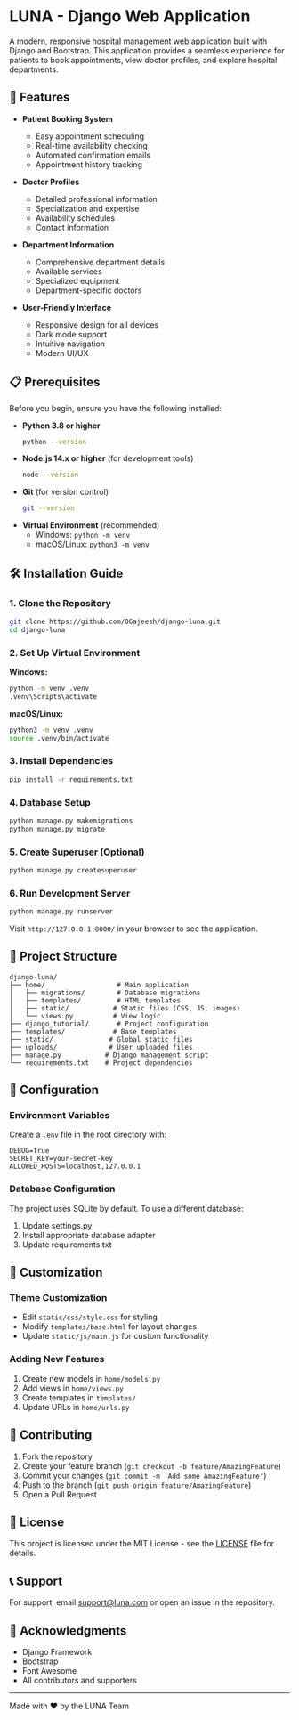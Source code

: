# LUNA - Django Web Application

A modern, responsive hospital management web application built with Django and Bootstrap. This application provides a seamless experience for patients to book appointments, view doctor profiles, and explore hospital departments.

## 🚀 Features

- **Patient Booking System**
  - Easy appointment scheduling
  - Real-time availability checking
  - Automated confirmation emails
  - Appointment history tracking

- **Doctor Profiles**
  - Detailed professional information
  - Specialization and expertise
  - Availability schedules
  - Contact information

- **Department Information**
  - Comprehensive department details
  - Available services
  - Specialized equipment
  - Department-specific doctors

- **User-Friendly Interface**
  - Responsive design for all devices
  - Dark mode support
  - Intuitive navigation
  - Modern UI/UX

## 📋 Prerequisites

Before you begin, ensure you have the following installed:

- **Python 3.8 or higher**
  ```bash
  python --version
  ```
- **Node.js 14.x or higher** (for development tools)
  ```bash
  node --version
  ```
- **Git** (for version control)
  ```bash
  git --version
  ```
- **Virtual Environment** (recommended)
  - Windows: `python -m venv`
  - macOS/Linux: `python3 -m venv`

## 🛠️ Installation Guide

### 1. Clone the Repository
```bash
git clone https://github.com/06ajeesh/django-luna.git
cd django-luna
```

### 2. Set Up Virtual Environment

**Windows:**
```bash
python -m venv .venv
.venv\Scripts\activate
```

**macOS/Linux:**
```bash
python3 -m venv .venv
source .venv/bin/activate
```

### 3. Install Dependencies
```bash
pip install -r requirements.txt
```

### 4. Database Setup
```bash
python manage.py makemigrations
python manage.py migrate
```

### 5. Create Superuser (Optional)
```bash
python manage.py createsuperuser
```

### 6. Run Development Server
```bash
python manage.py runserver
```

Visit `http://127.0.0.1:8000/` in your browser to see the application.

## 📁 Project Structure

```
django-luna/
├── home/                  # Main application
│   ├── migrations/        # Database migrations
│   ├── templates/         # HTML templates
│   ├── static/           # Static files (CSS, JS, images)
│   └── views.py          # View logic
├── django_tutorial/       # Project configuration
├── templates/            # Base templates
├── static/              # Global static files
├── uploads/             # User uploaded files
├── manage.py           # Django management script
└── requirements.txt    # Project dependencies
```

## 🔧 Configuration

### Environment Variables
Create a `.env` file in the root directory with:
```
DEBUG=True
SECRET_KEY=your-secret-key
ALLOWED_HOSTS=localhost,127.0.0.1
```

### Database Configuration
The project uses SQLite by default. To use a different database:
1. Update settings.py
2. Install appropriate database adapter
3. Update requirements.txt

## 🎨 Customization

### Theme Customization
- Edit `static/css/style.css` for styling
- Modify `templates/base.html` for layout changes
- Update `static/js/main.js` for custom functionality

### Adding New Features
1. Create new models in `home/models.py`
2. Add views in `home/views.py`
3. Create templates in `templates/`
4. Update URLs in `home/urls.py`

## 🤝 Contributing

1. Fork the repository
2. Create your feature branch (`git checkout -b feature/AmazingFeature`)
3. Commit your changes (`git commit -m 'Add some AmazingFeature'`)
4. Push to the branch (`git push origin feature/AmazingFeature`)
5. Open a Pull Request

## 📝 License

This project is licensed under the MIT License - see the [LICENSE](LICENSE) file for details.

## 📞 Support

For support, email support@luna.com or open an issue in the repository.

## 🙏 Acknowledgments

- Django Framework
- Bootstrap
- Font Awesome
- All contributors and supporters

---

Made with ❤️ by the LUNA Team
